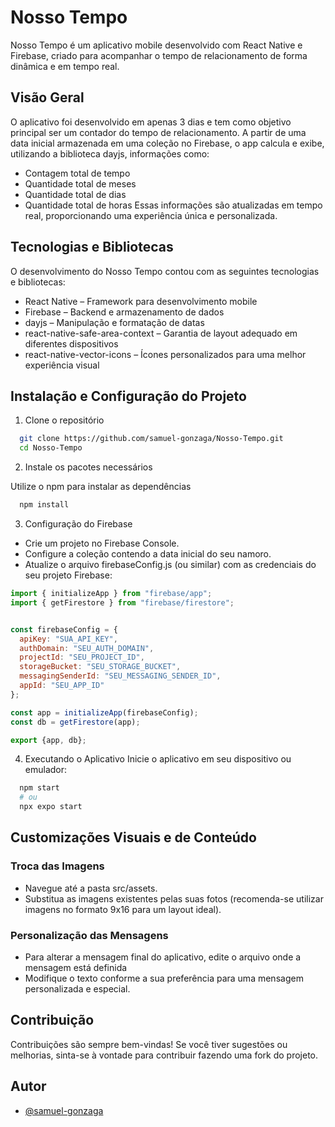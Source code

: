 # Nosso Tempo

Nosso Tempo é um aplicativo mobile desenvolvido com React Native e Firebase, criado para acompanhar o tempo de relacionamento de forma dinâmica e em tempo real.

## Visão Geral
O aplicativo foi desenvolvido em apenas 3 dias e tem como objetivo principal ser um contador do tempo de relacionamento. A partir de uma data inicial armazenada em uma coleção no Firebase, o app calcula e exibe, utilizando a biblioteca dayjs, informações como:
- Contagem total de tempo
- Quantidade total de meses
- Quantidade total de dias
- Quantidade total de horas
Essas informações são atualizadas em tempo real, proporcionando uma experiência única e personalizada.


## Tecnologias e Bibliotecas
O desenvolvimento do Nosso Tempo contou com as seguintes tecnologias e bibliotecas:

- React Native – Framework para desenvolvimento mobile
- Firebase – Backend e armazenamento de dados
- dayjs – Manipulação e formatação de datas
- react-native-safe-area-context – Garantia de layout adequado em diferentes dispositivos
- react-native-vector-icons – Ícones personalizados para uma melhor experiência visual

## Instalação e Configuração do Projeto

1. Clone o repositório
```bash
  git clone https://github.com/samuel-gonzaga/Nosso-Tempo.git
  cd Nosso-Tempo
```
2. Instale os pacotes necessários

Utilize o npm para instalar as dependências
```bash
  npm install
```

3. Configuração do Firebase

- Crie um projeto no Firebase Console.
- Configure a coleção contendo a data inicial do seu namoro.
- Atualize o arquivo firebaseConfig.js (ou similar) com as credenciais do seu projeto Firebase:
```js
import { initializeApp } from "firebase/app";
import { getFirestore } from "firebase/firestore";


const firebaseConfig = {
  apiKey: "SUA_API_KEY",
  authDomain: "SEU_AUTH_DOMAIN",
  projectId: "SEU_PROJECT_ID",
  storageBucket: "SEU_STORAGE_BUCKET",
  messagingSenderId: "SEU_MESSAGING_SENDER_ID",
  appId: "SEU_APP_ID"
};

const app = initializeApp(firebaseConfig);
const db = getFirestore(app);

export {app, db};
```

4. Executando o Aplicativo
Inicie o aplicativo em seu dispositivo ou emulador:

```bash
  npm start
  # ou
  npx expo start
```

## Customizações Visuais e de Conteúdo
### Troca das Imagens
- Navegue até a pasta src/assets.
- Substitua as imagens existentes pelas suas fotos (recomenda-se utilizar imagens no formato 9x16 para um layout ideal).

### Personalização das Mensagens
- Para alterar a mensagem final do aplicativo, edite o arquivo onde a mensagem está definida
- Modifique o texto conforme a sua preferência para uma mensagem personalizada e especial.

## Contribuição
Contribuições são sempre bem-vindas! Se você tiver sugestões ou melhorias, sinta-se à vontade para contribuir fazendo uma fork do projeto.

## Autor

- [@samuel-gonzaga](https://www.github.com/samuel-gonzaga)
